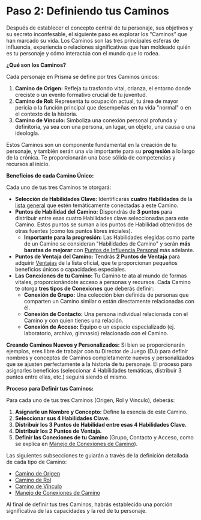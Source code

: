 # Paso 2: Definiendo tus Caminos

Después de establecer el concepto central de tu personaje, sus objetivos y su secreto inconfesable, el siguiente paso es explorar los "Caminos" que han marcado su vida. Los Caminos son las tres principales esferas de influencia, experiencia o relaciones significativas que han moldeado quién es tu personaje y cómo interactúa con el mundo que lo rodea.

**¿Qué son los Caminos?**

Cada personaje en Prisma se define por tres Caminos únicos:

1.  **Camino de Origen:** Refleja tu trasfondo vital, crianza, el entorno donde creciste o un evento formativo crucial de tu juventud.
2.  **Camino de Rol:** Representa tu ocupación actual, tu área de mayor pericia o la función principal que desempeñas en tu vida "normal" o en el contexto de la historia.
3.  **Camino de Vínculo:** Simboliza una conexión personal profunda y definitoria, ya sea con una persona, un lugar, un objeto, una causa o una ideología.

Estos Caminos son un componente fundamental en la creación de tu personaje, y también serán una vía importante para su **progresión** a lo largo de la crónica. Te proporcionarán una base sólida de competencias y recursos al inicio.

**Beneficios de cada Camino Único:**

Cada uno de tus tres Caminos te otorgará:

*   **Selección de Habilidades Clave:** Identificarás **cuatro Habilidades** de la [lista general](./02.5_Paso_4_Desarrollando_Habilidades_y_Especialidades.md#lista-detallada-de-habilidades) que estén temáticamente conectadas a este Camino.
*   **Puntos de Habilidad del Camino:** Dispondrás de **3 puntos** para distribuir entre esas cuatro Habilidades clave seleccionadas para este Camino. Estos puntos se suman a los puntos de Habilidad obtenidos de otras fuentes (como los puntos libres iniciales).
    *   **Importante para la progresión:** Las Habilidades elegidas como parte de un Camino se consideran "Habilidades de Camino" y serán **más baratas de mejorar** con [Puntos de Influencia Personal](./02.9_Progresion_del_Personaje_Puntos_de_Influencia.md) más adelante.
*   **Puntos de Ventaja del Camino:** Tendrás **2 Puntos de Ventaja** para adquirir [Ventajas](./02.X_Ventajas_de_Personaje.md) de la lista oficial, que te proporcionan pequeños beneficios únicos o capacidades especiales.
*   **Las Conexiones de tu Camino:** Tu Camino te ata al mundo de formas vitales, proporcionándote acceso a personas y recursos. Cada Camino te otorga **tres tipos de Conexiones** que deberás definir:
    *   **Conexión de Grupo:** Una colección bien definida de personas que comparten un Camino similar o están directamente relacionadas con él.
    *   **Conexión de Contacto:** Una persona individual relacionada con el Camino y con quien tienes una relación.
    *   **Conexión de Acceso:** Equipo o un espacio especializado (ej. laboratorio, archivo, gimnasio) relacionado con el Camino.

**Creando Caminos Nuevos y Personalizados:**
Si bien se proporcionarán ejemplos, eres libre de trabajar con tu Director de Juego (DJ) para definir nombres y conceptos de Caminos completamente nuevos y personalizados que se ajusten perfectamente a la historia de tu personaje. El proceso para asignarles beneficios (seleccionar 4 Habilidades temáticas, distribuir 3 puntos entre ellas, etc.) seguirá siendo el mismo.

**Proceso para Definir tus Caminos:**

Para cada uno de tus tres Caminos (Origen, Rol y Vínculo), deberás:

1.  **Asignarle un Nombre y Concepto:** Define la esencia de este Camino.
2.  **Seleccionar sus 4 Habilidades Clave.**
3.  **Distribuir los 3 Puntos de Habilidad entre esas 4 Habilidades Clave.**
4.  **Distribuir los 2 Puntos de Ventaja.**
5.  **Definir las Conexiones de tu Camino** (Grupo, Contacto y Acceso, como se explica en [Manejo de Conexiones de Camino](./02.3.4_Manejo_de_Conexiones_de_Camino.md)).

Las siguientes subsecciones te guiarán a través de la definición detallada de cada tipo de Camino:

*   [Camino de Origen](./02.3.1_Camino_de_Origen.md)
*   [Camino de Rol](./02.3.2_Camino_de_Rol.md)
*   [Camino de Vínculo](./02.3.3_Camino_de_Vinculo.md)
*   [Manejo de Conexiones de Camino](./02.3.4_Manejo_de_Conexiones_de_Camino.md)

Al final de definir tus tres Caminos, habrás establecido una porción significativa de las capacidades y la red de tu personaje.
